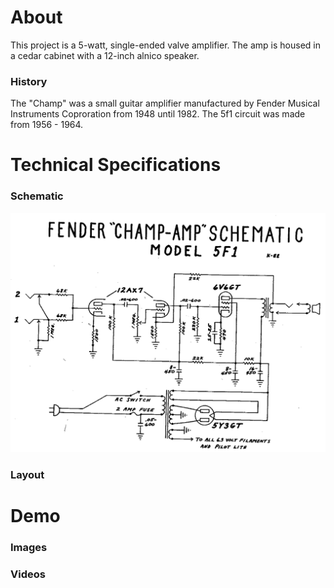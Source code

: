 # About

This project is a 5-watt, single-ended valve amplifier. The amp is housed in a cedar cabinet with a 12-inch alnico speaker.
### History

The "Champ" was a small guitar amplifier manufactured by Fender Musical Instruments Coproration from 1948 until 1982. The 5f1 circuit was made from 1956 - 1964. 
# Technical Specifications
### Schematic
![circuit schematic](https://github.com/apacific/5F1-Champ-Amp-Combo/blob/main/media/images/5f1_schematic.png?raw=true)
### Layout

# Demo
### Images
### Videos